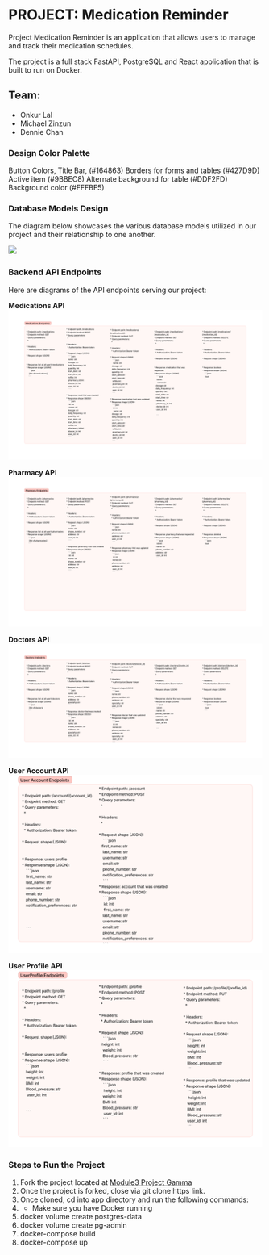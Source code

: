 # PROJECT: Medication Reminder

Project Medication Reminder is an application that allows users to manage and track their medication schedules.

The project is a full stack FastAPI, PostgreSQL and React application that is built to run on Docker.

## Team:

- Onkur Lal
- Michael Zinzun
- Dennie Chan

### Design Color Palette

Button Colors, Title Bar, (#164863)
Borders for forms and tables (#427D9D)
Active item (#9BBEC8)
Alternate background for table (#DDF2FD)
Background color (#FFFBF5)

### Database Models Design

The diagram below showcases the various database models utilized in our project and their relationship to one another.

![](docs/images/API-Design.png)

### Backend API Endpoints

Here are diagrams of the API endpoints serving our project:

**Medications API**
![](docs/images/Medications-endpoints.jpg)

**Pharmacy API**
![](docs/images/Pharmacy-endpoints.jpg)

**Doctors API**
![](docs/images/Doctors-endpoints.jpg)

**User Account API**
![](docs/images/user-account-endpoints.jpg)

**User Profile API**
![](docs/images/user-profile-endpoints.jpg)

### Steps to Run the Project

1. Fork the project located at [Module3 Project Gamma](https://gitlab.com/Onkurlal/module3-project-gamma)
2. Once the project is forked, close via git clone https link.
3. Once cloned, cd into app directory and run the following commands:
4. - Make sure you have Docker running
5. docker volume create postgres-data
6. docker volume create pg-admin
7. docker-compose build
8. docker-compose up
